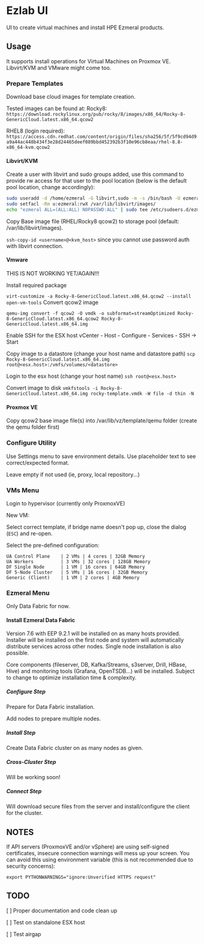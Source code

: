 # Ezlab UI

UI to create virtual machines and install HPE Ezmeral products.

## Usage

It supports install operations for Virtual Machines on Proxmox VE.
Libvirt/KVM and VMware might come too.

### Prepare Templates

Download base cloud images for template creation.

Tested images can be found at:
Rocky8:
`https://download.rockylinux.org/pub/rocky/8/images/x86_64/Rocky-8-GenericCloud.latest.x86_64.qcow2`

RHEL8 (login required):
`https://access.cdn.redhat.com/content/origin/files/sha256/5f/5f9cd94d9a9a44ac448b434f3e28d24465deef089bbd452392b3f10e96cb8eaa/rhel-8.8-x86_64-kvm.qcow2`

#### Libvirt/KVM

Create a user with libvirt and sudo groups added, use this command to provide rw access for that user to the pool location (below is the default pool location, change accordingly):

```bash
sudo useradd -d /home/ezmeral -G libvirt,sudo -m -s /bin/bash -U ezmeral
sudo setfacl -Rm u:ezmeral:rwX /var/lib/libvirt/images/
echo "ezmeral ALL=(ALL:ALL) NOPASSWD:ALL" | sudo tee /etc/sudoers.d/ezmeral
```

Copy Base image file (RHEL/Rocky8 qcow2) to storage pool (default: /var/lib/libvirt/images).

`ssh-copy-id <username>@<kvm_host>` since you cannot use password auth with libvirt connection.


#### Vmware

THIS IS NOT WORKING YET/AGAIN!!!

Install required package

`virt-customize -a Rocky-8-GenericCloud.latest.x86_64.qcow2 --install open-vm-tools`
Convert qcow2 image

`qemu-img convert -f qcow2 -O vmdk -o subformat=streamOptimized Rocky-8-GenericCloud.latest.x86_64.qcow2 Rocky-8-GenericCloud.latest.x86_64.img`

Enable SSH for the ESX host
vCenter - Host - Configure - Services - SSH -> Start

Copy image to a datastore (change your host name and datastore path)
`scp Rocky-8-GenericCloud.latest.x86_64.img root@<esx.host>:/vmfs/volumes/<datastore>`

Login to the esx host (change your host name)
`ssh root@<esx.host>`

Convert image to disk
`vmkfstools -i Rocky-8-GenericCloud.latest.x86_64.img rocky-template.vmdk -W file -d thin -N`

#### Proxmox VE

Copy qcow2 base image file(s) into /var/lib/vz/template/qemu folder (create the qemu folder first)

### Configure Utility

Use Settings menu to save environment details. Use placeholder text to see correct/expected format.

Leave empty if not used (ie, proxy, local repository...)

### VMs Menu

Login to hypervisor (currently only ProxmoxVE)

New VM:

Select correct template, if bridge name doesn't pop up, close the dialog (`ESC`) and re-open.

Select the pre-defined configuration:

    UA Control Plane    | 2 VMs | 4 cores | 32GB Memory
    UA Workers          | 3 VMs | 32 cores | 128GB Memory
    DF Single Node      | 1 VM | 16 cores | 64GB Memory
    DF 5-Node Cluster   | 5 VMs | 16 cores | 32GB Memory
    Generic (Client)    | 1 VM | 2 cores | 4GB Memory

### Ezmeral Menu

Only Data Fabric for now. 

#### Install Ezmeral Data Fabric

Version 7.6 with EEP 9.2.1 will be installed on as many hosts provided. Installer will be installed on the first node and system will automatically distribute services across other nodes. Single node installation is also possible. 

Core components (fileserver, DB, Kafka/Streams, s3server, Drill, HBase, Hive) and monitoring tools (Grafana, OpenTSDB...) will be installed. Subject to change to optimize installation time & complexity.

##### Configure Step

Prepare for Data Fabric installation.

Add nodes to prepare multiple nodes.

##### Install Step

Create Data Fabric cluster on as many nodes as given.

##### Cross-Cluster Step

Will be working soon!

##### Connect Step

Will download secure files from the server and install/configure the client for the cluster.

## NOTES

If API servers (ProxmoxVE and/or vSphere) are using self-signed certificates, insecure connection warnings will mess up your screen. You can avoid this using environment variable (this is not recommended due to security concerns):

`export PYTHONWARNINGS="ignore:Unverified HTTPS request"`

## TODO

[ ] Proper documentation and code clean up

[ ] Test on standalone ESX host

[ ] Test airgap
